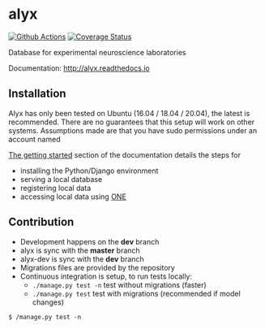# alyx

[![Github Actions](https://github.com/cortex-lab/alyx/actions/workflows/main.yml/badge.svg)](https://github.com/cortex-lab/alyx/actions/)
[![Coverage Status](https://coveralls.io/repos/github/cortex-lab/alyx/badge.svg?branch=github_action)](https://coveralls.io/github/cortex-lab/alyx?branch=master)



Database for experimental neuroscience laboratories

Documentation: http://alyx.readthedocs.io


## Installation
Alyx has only been tested on Ubuntu (16.04 / 18.04 / 20.04), the latest is recommended. There are no guarantees that 
this setup will work on other systems. Assumptions made are that you have sudo permissions under an account named

[The getting started](docs/gettingstarted.md) section of the documentation details the steps for 
-   installing the Python/Django environment
-   serving a local database
-   registering local data
-   accessing local data using [ONE]()

## Contribution

* Development happens on the **dev** branch
* alyx is sync with the **master** branch
* alyx-dev is sync with the **dev** branch
* Migrations files are provided by the repository
* Continuous integration is setup, to run tests locally:
    -   `./manage.py test -n` test without migrations (faster)
    -   `./manage.py test` test with migrations (recommended if model changes)

```
$ /manage.py test -n
```
